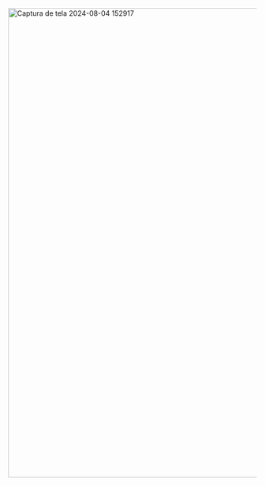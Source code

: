 <img width="952" alt="Captura de tela 2024-08-04 152917" src="https://github.com/user-attachments/assets/c29a5d51-db8d-4ace-b759-f3a8dc33ff84">
